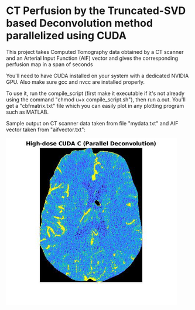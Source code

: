 # CT Perfusion by the Truncated-SVD based Deconvolution method parallelized using CUDA

This project takes Computed Tomography data obtained by a CT scanner and an Arterial Input Function (AIF) vector and gives the corresponding perfusion map in a span of seconds

You'll need to have CUDA installed on your system with a dedicated NVIDIA GPU. Also make sure gcc and nvcc are installed properly.

To use it, run the compile_script (first make it executable if it's not already using the command "chmod u+x compile_script.sh"), then run a.out.
You'll get a "cbfmatrix.txt" file which you can easily plot in any plotting program such as MATLAB.

Sample output on CT scanner data taken from file "mydata.txt" and AIF vector taken from "aifvector.txt":

![Perfusion map obtained on sample data and AIF](images/parallel_deconvolution.jpg?raw=true "Perfusion map")
